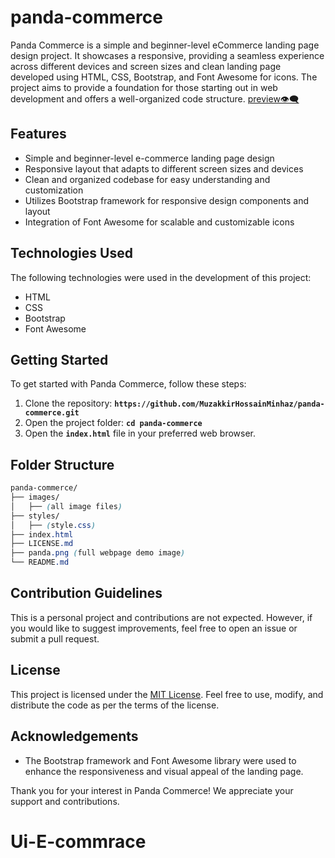 # panda-commerce
Panda Commerce is a simple and beginner-level eCommerce landing page design project. It showcases a responsive, providing a seamless experience across different devices and screen sizes and clean landing page developed using HTML, CSS, Bootstrap, and Font Awesome for icons. The project aims to provide a foundation for those starting out in web development and offers a well-organized code structure. [preview👁️‍🗨️](https://panda-commerce-2023.netlify.app/)

## Features
- Simple and beginner-level e-commerce landing page design
- Responsive layout that adapts to different screen sizes and devices
- Clean and organized codebase for easy understanding and customization
- Utilizes Bootstrap framework for responsive design components and layout
- Integration of Font Awesome for scalable and customizable icons

## Technologies Used
The following technologies were used in the development of this project:
- HTML
- CSS
- Bootstrap
- Font Awesome

## Getting Started
To get started with Panda Commerce, follow these steps:

1. Clone the repository: **`https://github.com/MuzakkirHossainMinhaz/panda-commerce.git`**
2. Open the project folder: **`cd panda-commerce`**
3. Open the **`index.html`** file in your preferred web browser.

## Folder Structure
``` css
panda-commerce/
├── images/
│   ├── (all image files)
├── styles/
│   ├── (style.css)
├── index.html
├── LICENSE.md
├── panda.png (full webpage demo image)
└── README.md
```

## Contribution Guidelines
This is a personal project and contributions are not expected. However, if you would like to suggest improvements, feel free to open an issue or submit a pull request.

## License
This project is licensed under the [MIT License](LICENSE.md). Feel free to use, modify, and distribute the code as per the terms of the license.

## Acknowledgements
- The Bootstrap framework and Font Awesome library were used to enhance the responsiveness and visual appeal of the landing page.


Thank you for your interest in Panda Commerce! We appreciate your support and contributions.
# Ui-E-commrace
